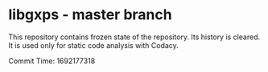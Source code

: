 # libgxps - master branch

This repository contains frozen state of the repository.
Its history is cleared. It is used only for static code
analysis with Codacy.

Commit Time: 1692177318